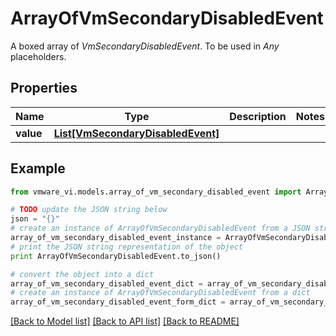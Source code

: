 # ArrayOfVmSecondaryDisabledEvent

A boxed array of *VmSecondaryDisabledEvent*. To be used in *Any* placeholders. 

## Properties
Name | Type | Description | Notes
------------ | ------------- | ------------- | -------------
**value** | [**List[VmSecondaryDisabledEvent]**](VmSecondaryDisabledEvent.md) |  | 

## Example

```python
from vmware_vi.models.array_of_vm_secondary_disabled_event import ArrayOfVmSecondaryDisabledEvent

# TODO update the JSON string below
json = "{}"
# create an instance of ArrayOfVmSecondaryDisabledEvent from a JSON string
array_of_vm_secondary_disabled_event_instance = ArrayOfVmSecondaryDisabledEvent.from_json(json)
# print the JSON string representation of the object
print ArrayOfVmSecondaryDisabledEvent.to_json()

# convert the object into a dict
array_of_vm_secondary_disabled_event_dict = array_of_vm_secondary_disabled_event_instance.to_dict()
# create an instance of ArrayOfVmSecondaryDisabledEvent from a dict
array_of_vm_secondary_disabled_event_form_dict = array_of_vm_secondary_disabled_event.from_dict(array_of_vm_secondary_disabled_event_dict)
```
[[Back to Model list]](../README.md#documentation-for-models) [[Back to API list]](../README.md#documentation-for-api-endpoints) [[Back to README]](../README.md)


